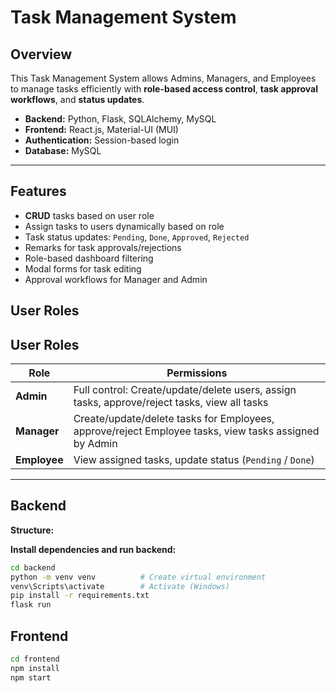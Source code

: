 # Task Management System
## Overview
This Task Management System allows Admins, Managers, and Employees to manage tasks efficiently with **role-based access control**, **task approval workflows**, and **status updates**.  

- **Backend:** Python, Flask, SQLAlchemy, MySQL  
- **Frontend:** React.js, Material-UI (MUI)  
- **Authentication:** Session-based login  
- **Database:** MySQL  

---

## Features
- **CRUD** tasks based on user role
- Assign tasks to users dynamically based on role
- Task status updates: `Pending`, `Done`, `Approved`, `Rejected`
- Remarks for task approvals/rejections
- Role-based dashboard filtering
- Modal forms for task editing
- Approval workflows for Manager and Admin


## User Roles


## User Roles
| Role    | Permissions |
|---------|-------------|
| **Admin** | Full control: Create/update/delete users, assign tasks, approve/reject tasks, view all tasks |
| **Manager** | Create/update/delete tasks for Employees, approve/reject Employee tasks, view tasks assigned by Admin |
| **Employee** | View assigned tasks, update status (`Pending` / `Done`) |

---


## Backend
**Structure:**


**Install dependencies and run backend:**
```bash
cd backend
python -m venv venv          # Create virtual environment
venv\Scripts\activate        # Activate (Windows)
pip install -r requirements.txt
flask run
```
## Frontend
```bash
cd frontend
npm install
npm start
```
